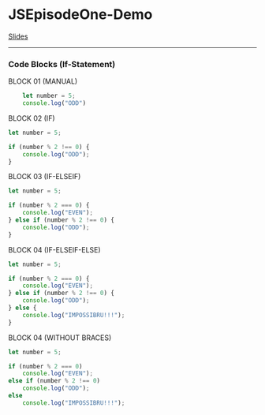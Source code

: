 # JSEpisodeOne-Demo

[Slides](https://docs.google.com/presentation/d/1P8MPXUktK_viz0AO2Vqu4WKPrCiWLh7CGbiKrTztLcU/edit#slide=id.g43fb029fa7_0_5)

---

### Code Blocks (If-Statement)

BLOCK 01 (MANUAL)

```javascript
    let number = 5;
    console.log("ODD")
```
BLOCK 02 (IF)

```javascript
let number = 5;

if (number % 2 !== 0) {
    console.log("ODD");
}
```
BLOCK 03 (IF-ELSEIF)
```javascript
let number = 5;

if (number % 2 === 0) {
    console.log("EVEN");
} else if (number % 2 !== 0) {
    console.log("ODD");
}
```
BLOCK 04 (IF-ELSEIF-ELSE)
```javascript
let number = 5;

if (number % 2 === 0) {
    console.log("EVEN");
} else if (number % 2 !== 0) {
    console.log("ODD");
} else {
    console.log("IMPOSSIBRU!!!");
}
```
BLOCK 04 (WITHOUT BRACES)
```javascript
let number = 5;

if (number % 2 === 0)
    console.log("EVEN");
else if (number % 2 !== 0)
    console.log("ODD");
else
    console.log("IMPOSSIBRU!!!");
```
